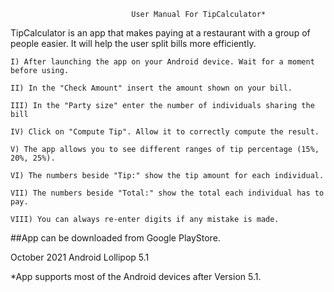                                User Manual For TipCalculator*

TipCalculator is an app that makes paying at a restaurant with a group of people easier. It will help the user split bills more efficiently.

	I) After launching the app on your Android device. Wait for a moment before using. 
	
	II) In the "Check Amount" insert the amount shown on your bill.
	
	III) In the "Party size" enter the number of individuals sharing the bill
	
	IV) Click on "Compute Tip". Allow it to correctly compute the result.
	
	V) The app allows you to see different ranges of tip percentage (15%, 20%, 25%).

	VI) The numbers beside "Tip:" show the tip amount for each individual. 

	VII) The numbers beside "Total:" show the total each individual has to pay. 
	
	VIII) You can always re-enter digits if any mistake is made.


##App can be downloaded from Google PlayStore.





October 2021
Android Lollipop 5.1

*App supports most of the Android devices after Version 5.1.


